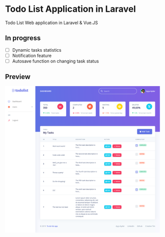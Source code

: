 # Todo List Application in Laravel

Todo List Web application in Laravel & Vue.JS

## In progress

- [ ] Dynamic tasks statistics
- [ ] Notification feature
- [ ] Autosave function on changing task status

## Preview

![todolist-web-app](https://raw.githubusercontent.com/aycayder/laravel-todolist/master/todolist.png)
